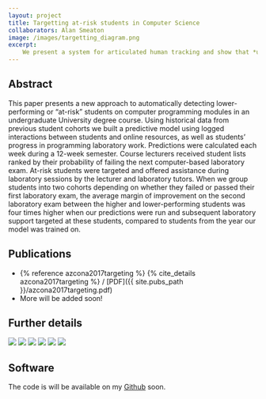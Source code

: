```yaml
---
layout: project
title: Targetting at-risk students in Computer Science
collaborators: Alan Smeaton
image: /images/targetting_diagram.png
excerpt:
    We present a system for articulated human tracking and show that *unscented Kalman filtering* (UKF) allows for less likelihood evaluations compared to particle filtering (PF). Moreover, we achieve a smoother tracking with lower errors using UKF rather than PF.
---
```


## Abstract
This paper presents a new approach to automatically detecting lower-performing or “at-risk” students on computer programming modules in an undergraduate University degree course. Using historical data from previous student cohorts we built a predictive model using logged interactions between students and online resources, as well as students’ progress in programming laboratory work. Predictions were calculated each week during a 12-week semester. Course lecturers received student lists ranked by their probability of failing the next computer-based laboratory exam. At-risk students were targeted and offered assistance during laboratory sessions by the lecturer and laboratory tutors. When we group students into two cohorts depending on whether they failed or passed their first laboratory exam, the average margin of improvement on the second laboratory exam between the higher and lower-performing students was four times higher when our predictions were run and subsequent laboratory support targeted at these students, compared to students from the year our model was trained on.

## Publications
* {% reference azcona2017targeting %} {% cite_details azcona2017targeting %} / [PDF]({{ site.pubs_path }}/azcona2017targeting.pdf)
* More will be added soon!

## Further details

<img class="post-image-bottom" src="{{ site.baseurl }}/images/targetting_cao.png" />

<img class="post-image-bottom" src="{{ site.baseurl }}/images/targetting_map.png" />

<img class="post-image-bottom" src="{{ site.baseurl }}/images/targetting_einstein.png" />

<img class="post-image-bottom" src="{{ site.baseurl }}/images/targetting_testcase.png" />

<img class="post-image-bottom" src="{{ site.baseurl }}/images/targetting_diagram.png" />

<img class="post-image-bottom" src="{{ site.baseurl }}/images/targetting_notification.png" />

## Software
The code is will be available on my [Github][github] soon. 

[github]: http://github.com/dazcona